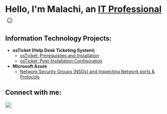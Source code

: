<h1>Hello, I'm Malachi, an <a href="https://linkedin.com/in/">IT Professional</a>☺</h1>

<h2> Information Technology Projects:</h2>

- <b>osTicket (Help Desk Ticketing System)</b>
  - [osTicket: Prerequisites and Installation](https://github.com/mhenry1020/osticket-prereqs)
  - [osTicket: Post-Installation Configuration](https://github.com/mhenry1020/post-install-config)
- <b>Microsoft Azure</b>
  - [Network Security Groups (NSGs) and Inspecting Network ports & Protocols](https://github.com/mhenry1020/azure-network-protocols)

<h2>Connect with me:</h2>

[<img align="left" alt="Josh | LinkedIn" width="22px" src="https://cdn.jsdelivr.net/npm/simple-icons@v3/icons/linkedin.svg" />][linkedin]


[linkedin]: https://linkedin.com/in/
